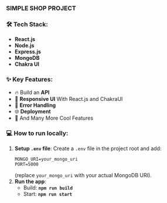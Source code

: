 ### SIMPLE SHOP PROJECT
### 🛠️ Tech Stack:
*   **React.js**
*   **Node.js**
*   **Express.js**
*   **MongoDB**
*   **Chakra UI**

### ✨ Key Features:
*   🔥 Build an **API**
*   📱 **Responsive UI** With React.js and ChakraUI
*   🐞 **Error Handling**
*   🌐 **Deployment**
*   🚀 And Many More Cool Features

### 💻 How to run locally:
1.  **Setup `.env` file**: Create a `.env` file in the project root and add:
    ```dotenv
    MONGO_URI=your_mongo_uri
    PORT=5000
    ```
    (replace `your_mongo_uri` with your actual MongoDB URI).
2.  **Run the app**:
    *   Build: **`npm run build`**
    *   Start: **`npm run start`**

